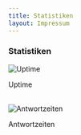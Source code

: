 ```yaml
---
title: Statistiken
layout: Impressum
---
```


<h3>Statistiken</h3>
  <div class="row">
      <div class="col-lg-4">
        <img src="https://share.pingdom.com/banners/cc86f6d0" alt="Uptime">
        <p>Uptime</p>
        <br>
      </div>
      <div class="col-lg-4">
        <img src="https://share.pingdom.com/banners/0d21e7b1" alt="Antwortzeiten">
        <p>Antwortzeiten</p>
        <br>
      </div>
